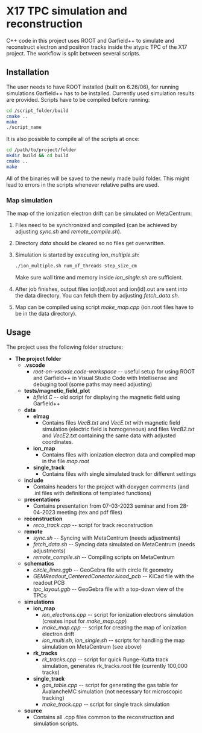 # X17 TPC simulation and reconstruction
C++ code in this project uses ROOT and Garfield++ to simulate and reconstruct electron and positron tracks inside the atypic TPC of the X17 project. The workflow is split between several scripts.

## Installation
The user needs to have ROOT installed (built on 6.26/06), for running simulations Garfield++ has to be installed. Currently used simulation results are provided.
Scripts have to be compiled before running:

```bash
cd /script_folder/build
cmake ..
make
./script_name
```

It is also possible to compile all of the scripts at once:

```bash
cd /path/to/project/folder
mkdir build && cd build
cmake ..
make
```

All of the binaries will be saved to the newly made build folder. This might lead to errors in the scripts whenever relative paths are used.

### Map simulation
The map of the ionization electron drift can be simulated on MetaCentrum:
1. Files need to be synchronized and compiled (can be achieved by adjusting *sync.sh* and *remote_compile.sh*).
2. Directory *data* should be cleared so no files get overwritten.
3. Simulation is started by executing *ion_multiple.sh*:

    ```bash
    ./ion_multiple.sh num_of_threads step_size_cm
    ```
    Make sure wall time and memory inside *ion_single.sh* are sufficient.
4. After job finishes, output files ion(id).root and ion(id).out are sent into the data directory. You can fetch them by adjusting *fetch_data.sh*.
5. Map can be compiled using script *make_map.cpp* (ion.root files have to be in the data directory).


## Usage
The project uses the following folder structure:
- **The project folder**
    - **.vscode**
        - *root-on-vscode.code-workspace* -- useful setup for using ROOT and Garfield++ in Visual Studio Code with Intellisense and debuging tool (some paths may need adjusting)
    - **tests/magnetic_field_plot**
        - *bfield.C* -- old script for displaying the magnetic field using Garfield++
    - **data**
        - **elmag**
            - Contains files *VecB.txt* and *VecE.txt* with magnetic field simulation (electric field is homogeneous) and files *VecB2.txt* and *VecE2.txt* containing the same data with adjusted coordinates.
        - **ion_map**
            - Contains files with ionization electron data and compiled map in the file *map.root*
        - **single_track**
            - Contains files with single simulated track for different settings
    - **include**
        - Contains headers for the project with doxygen comments (and .inl files with definitions of templated functions)
    - **presentations**
        - Contains presentation from 07-03-2023 seminar and from 28-04-2023 meeting (tex and pdf files)
    - **reconstruction**
        - *reco_track.cpp* -- script for track reconstruction
    - **remote**
        - *sync.sh* -- Syncing with MetaCentrum (needs adjustments)
        - *fetch_data.sh* -- Syncing data simulated on MetaCentrum (needs adjustments)
        - *remote_compile.sh* -- Compiling scripts on MetaCentrum
    - **schematics**
        - *circle_lines.ggb* -- GeoGebra file with circle fit geometry
        - *GEMReadout_CenteredConector.kicad_pcb* -- KiCad file with the readout PCB
        - *tpc_layout.ggb* -- GeoGebra file with a top-down view of the TPCs
    - **simulations**
        - **ion_map**
            - *ion_electrons.cpp* -- script for ionization electrons simulation (creates input for *make_map.cpp*)
            - *make_map.cpp* -- script for creating the map of ionization electron drift
            - *ion_multi.sh*, *ion_single.sh* -- scripts for handling the map simulation on MetaCentrum (see above)
        - **rk_tracks**
            - *rk_tracks.cpp* -- script for quick Runge-Kutta track simulation, generates rk_tracks.root file (currently 100,000 tracks)
        - **single_track**
            - *gas_table.cpp* -- script for generating the gas table for AvalancheMC simulation (not necessary for microscopic tracking)
            - *make_track.cpp* -- script for single track simulation
    - **source**
        - Contains all .cpp files common to the reconstruction and simulation scripts.